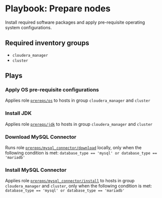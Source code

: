 # Playbook: Prepare nodes

Install required software packages and apply pre-requisite operating system configurations.

## Required inventory groups
- `cloudera_manager`
- `cluster`

## Plays

### Apply OS pre-requisite configurations

Applies role [`prereqs/os`](/docs/roles/prereqs/os.md) to hosts in group `cloudera_manager` and `cluster`

### Install JDK

Applies role [`prereqs/jdk`](/docs/roles/prereqs/jdk.md) to hosts in group `cloudera_manager` and `cluster`

### Download MySQL Connector

Runs role [`prereqs/mysql_connector/download`](/docs/roles/prereqs/mysql_connector/download.md) locally, only when the following condition is met: `database_type == 'mysql' or database_type == 'mariadb'`

### Install MySQL Connector

Applies role [`prereqs/mysql_connector/install`](/docs/roles/prereqs/mysql_connector/install.md) to hosts in group `cloudera_manager` and `cluster`, only when the following condition is met: `database_type == 'mysql' or database_type == 'mariadb'`

